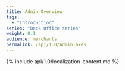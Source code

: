 ```yaml
---
title: Admin Overview
tags:
  - "Introduction"
series: "Back Office series"
weight: 0.1
audience: merchants
permalink: /api/1.0/AdminTaxes
---
```

{% include api/1.0/localization-content.md %}
